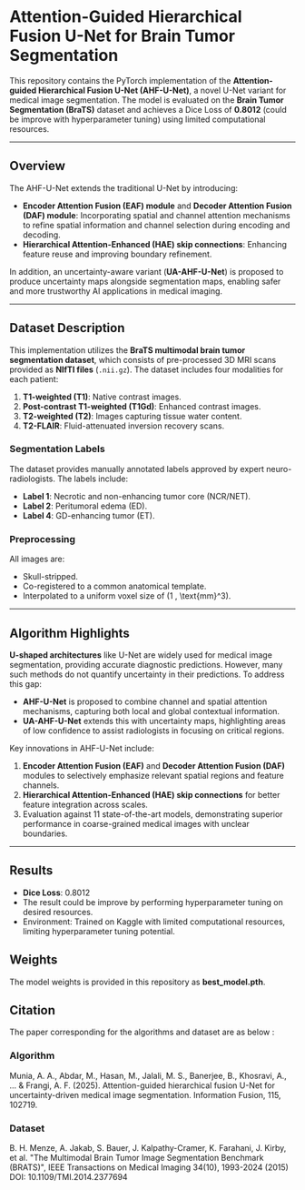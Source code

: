 # Attention-Guided Hierarchical Fusion U-Net for Brain Tumor Segmentation

This repository contains the PyTorch implementation of the **Attention-guided Hierarchical Fusion U-Net (AHF-U-Net)**, a novel U-Net variant for medical image segmentation. The model is evaluated on the **Brain Tumor Segmentation (BraTS)** dataset and achieves a Dice Loss of **0.8012** (could be improve with hyperparameter tuning) using limited computational resources. 

---

## Overview

The AHF-U-Net extends the traditional U-Net by introducing:
- **Encoder Attention Fusion (EAF) module** and **Decoder Attention Fusion (DAF) module**: Incorporating spatial and channel attention mechanisms to refine spatial information and channel selection during encoding and decoding.
- **Hierarchical Attention-Enhanced (HAE) skip connections**: Enhancing feature reuse and improving boundary refinement.

In addition, an uncertainty-aware variant (**UA-AHF-U-Net**) is proposed to produce uncertainty maps alongside segmentation maps, enabling safer and more trustworthy AI applications in medical imaging.

---

## Dataset Description

This implementation utilizes the **BraTS multimodal brain tumor segmentation dataset**, which consists of pre-processed 3D MRI scans provided as **NIfTI files** (`.nii.gz`). The dataset includes four modalities for each patient:
1. **T1-weighted (T1)**: Native contrast images.
2. **Post-contrast T1-weighted (T1Gd)**: Enhanced contrast images.
3. **T2-weighted (T2)**: Images capturing tissue water content.
4. **T2-FLAIR**: Fluid-attenuated inversion recovery scans.

### Segmentation Labels
The dataset provides manually annotated labels approved by expert neuro-radiologists. The labels include:
- **Label 1**: Necrotic and non-enhancing tumor core (NCR/NET).
- **Label 2**: Peritumoral edema (ED).
- **Label 4**: GD-enhancing tumor (ET).

### Preprocessing
All images are:
- Skull-stripped.
- Co-registered to a common anatomical template.
- Interpolated to a uniform voxel size of \(1 \, \text{mm}^3\).

---

## Algorithm Highlights

**U-shaped architectures** like U-Net are widely used for medical image segmentation, providing accurate diagnostic predictions. However, many such methods do not quantify uncertainty in their predictions. To address this gap:
- **AHF-U-Net** is proposed to combine channel and spatial attention mechanisms, capturing both local and global contextual information.
- **UA-AHF-U-Net** extends this with uncertainty maps, highlighting areas of low confidence to assist radiologists in focusing on critical regions.

Key innovations in AHF-U-Net include:
1. **Encoder Attention Fusion (EAF)** and **Decoder Attention Fusion (DAF)** modules to selectively emphasize relevant spatial regions and feature channels.
2. **Hierarchical Attention-Enhanced (HAE) skip connections** for better feature integration across scales.
3. Evaluation against 11 state-of-the-art models, demonstrating superior performance in coarse-grained medical images with unclear boundaries.

---

## Results

- **Dice Loss**: 0.8012
- The result could be improve by performing hyperparameter tuning on desired resources.
- Environment: Trained on Kaggle with limited computational resources, limiting hyperparameter tuning potential.

## Weights

The model weights is provided in this repository as **best_model.pth**.

## Citation

The paper corresponding for the algorithms and dataset are as below :

### Algorithm
Munia, A. A., Abdar, M., Hasan, M., Jalali, M. S., Banerjee, B., Khosravi, A., ... & Frangi, A. F. (2025). Attention-guided hierarchical fusion U-Net for uncertainty-driven medical image segmentation. Information Fusion, 115, 102719.

### Dataset
B. H. Menze, A. Jakab, S. Bauer, J. Kalpathy-Cramer, K. Farahani, J. Kirby, et al. "The Multimodal Brain Tumor Image Segmentation Benchmark (BRATS)", IEEE Transactions on Medical Imaging 34(10), 1993-2024 (2015) DOI: 10.1109/TMI.2014.2377694


